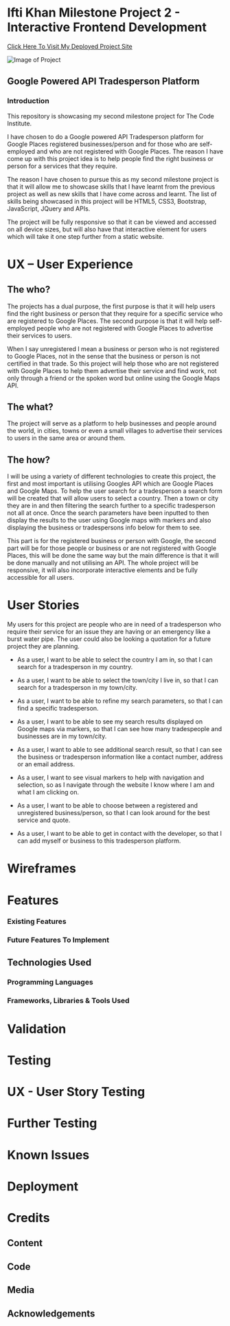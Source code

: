 # Ifti Khan Milestone Project 2 - Interactive Frontend Development

[Click Here To Visit My Deployed Project Site](#)

![Image of Project]()

## Google Powered API Tradesperson Platform

### Introduction
This repository is showcasing my second milestone project for The Code Institute.

I have chosen to do a Google powered API Tradesperson platform for Google Places registered businesses/person and for those who are self-employed and who are not registered with Google Places. The reason I have come up with this project idea is to help people find the right business or person for a services that they require.

The reason I have chosen to pursue this as my second milestone project is that it will allow me to showcase skills that I have learnt from the previous project as well as new skills that I have come across and learnt. The list of skills being showcased in this project will be HTML5, CSS3, Bootstrap, JavaScript, JQuery and APIs.

The project will be fully responsive so that it can be viewed and accessed on all device sizes, but will also have that interactive element for users which will take it one step further from a static website.

# UX – User Experience

## The who?
The projects has a dual purpose, the first purpose is that it will help users find the right business or person that they require for a specific service who are registered to Google Places. The second purpose is that it will help self-employed people who are not registered with Google Places to advertise their services to users. 

When I say unregistered I mean a business or person who is not registered to Google Places, not in the sense that the business or person is not certified in that trade. So this project will help those who are not registered with Google Places to help them advertise their service and find work, not only through a friend or the spoken word but online using the Google Maps API.   

## The what?
The project will serve as a platform to help businesses and people around the world, in cities, towns or even a small villages to advertise their services to users in the same area or around them. 

## The how?
I will be using a variety of different technologies to create this project, the first and most important is utilising Googles API which are Google Places and Google Maps. To help the user search for a tradesperson a search form will be created that will allow users to select a country. Then a town or city they are in and then filtering the search further to a specific tradesperson not all at once. Once the search parameters have been inputted to then display the results to the user using Google maps with markers and also displaying the business or tradespersons info below for them to see.  

This part is for the registered business or person with Google, the second part will be for those people or business or are not registered with Google Places, this will be done the same way but the main difference is that it will be done manually and not utilising an API. The whole project will be responsive, it will also incorporate interactive elements and be fully accessible for all users. 

# User Stories
My users for this project are people who are in need of a tradesperson who require their service for an issue they are having or an emergency like a burst water pipe. The user could also be looking a quotation for a future project they are planning. 

* As a user, I want to be able to select the country I am in, so that I can search for a tradesperson in my country. 


* As a user, I want to be able to select the town/city I live in, so that I can search for a tradesperson in my town/city.


* As a user, I want to be able to refine my search parameters, so that I can find a specific tradesperson.


* As a user, I want to be able to see my search results displayed on Google maps via markers, so that I can see how many tradespeople and businesses are in my town/city. 


* As a user, I want to able to see additional search result, so that I can see the business or tradesperson information like a contact number, address or an email address.


* As a user, I want to see visual markers to help with navigation and selection, so as I navigate through the website I know where I am and what I am clicking on.


* As a user, I want to be able to choose between a registered and unregistered business/person, so that I can look around for the best service and quote. 


* As a user, I want to be able to get in contact with the developer, so that I can add myself or business to this tradesperson platform. 

# Wireframes

# Features

### Existing Features

### Future Features To Implement

## Technologies Used

### Programming Languages

### Frameworks, Libraries & Tools Used

# Validation

# Testing

# UX - User Story Testing

# Further Testing

# Known Issues

# Deployment

# Credits

## Content

## Code

## Media

## Acknowledgements
